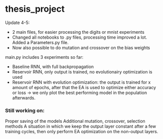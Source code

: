 # thesis_project

Update 4-5:
- 2 main files, for easier processing the digits or mnist experiments
- Changed all notebooks to .py files, processing time improved a lot. Added a Parameters.py file.
- Now also possible to do mutation and crossover on the bias weights


main.py includes 3 experiments so far:
- Baseline RNN, with full backpropagation
- Reservoir RNN, only output is trained, no evolutionairy optimization is used
- Reservoir RNN with evolution optimization: the output is trained for x amount of epochs, after that the EA is used to optimize either accuracy or loss  -> we only plot the best performing model in the population afterwards. 


### Still working on:

Proper saving of the models
Additional mutation, crossover, selection methods
A situation in which we keep the output layer constant after a few training cycles, then only perform EA optimization on the non-output layers. 




